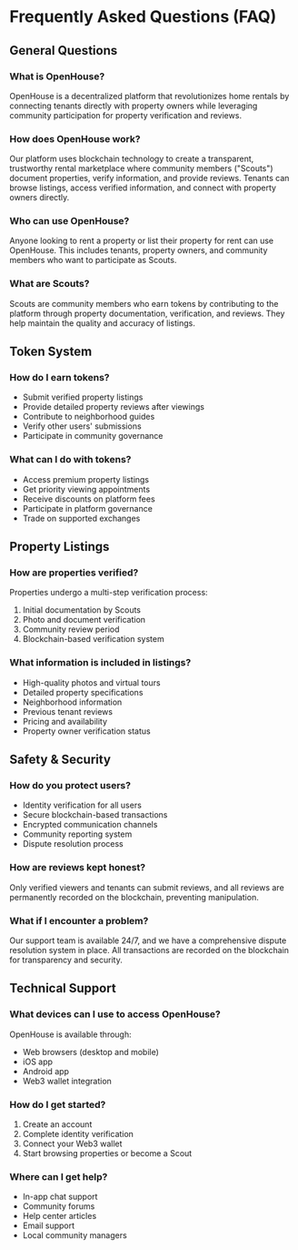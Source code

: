 # Frequently Asked Questions (FAQ)

## General Questions

### What is OpenHouse?
OpenHouse is a decentralized platform that revolutionizes home rentals by connecting tenants directly with property owners while leveraging community participation for property verification and reviews.

### How does OpenHouse work?
Our platform uses blockchain technology to create a transparent, trustworthy rental marketplace where community members ("Scouts") document properties, verify information, and provide reviews. Tenants can browse listings, access verified information, and connect with property owners directly.

### Who can use OpenHouse?
Anyone looking to rent a property or list their property for rent can use OpenHouse. This includes tenants, property owners, and community members who want to participate as Scouts.

### What are Scouts?
Scouts are community members who earn tokens by contributing to the platform through property documentation, verification, and reviews. They help maintain the quality and accuracy of listings.

## Token System

### How do I earn tokens?
- Submit verified property listings
- Provide detailed property reviews after viewings
- Contribute to neighborhood guides
- Verify other users' submissions
- Participate in community governance

### What can I do with tokens?
- Access premium property listings
- Get priority viewing appointments
- Receive discounts on platform fees
- Participate in platform governance
- Trade on supported exchanges

## Property Listings

### How are properties verified?
Properties undergo a multi-step verification process:
1. Initial documentation by Scouts
2. Photo and document verification
3. Community review period
4. Blockchain-based verification system

### What information is included in listings?
- High-quality photos and virtual tours
- Detailed property specifications
- Neighborhood information
- Previous tenant reviews
- Pricing and availability
- Property owner verification status

## Safety & Security

### How do you protect users?
- Identity verification for all users
- Secure blockchain-based transactions
- Encrypted communication channels
- Community reporting system
- Dispute resolution process

### How are reviews kept honest?
Only verified viewers and tenants can submit reviews, and all reviews are permanently recorded on the blockchain, preventing manipulation.

### What if I encounter a problem?
Our support team is available 24/7, and we have a comprehensive dispute resolution system in place. All transactions are recorded on the blockchain for transparency and security.

## Technical Support

### What devices can I use to access OpenHouse?
OpenHouse is available through:
- Web browsers (desktop and mobile)
- iOS app
- Android app
- Web3 wallet integration

### How do I get started?
1. Create an account
2. Complete identity verification
3. Connect your Web3 wallet
4. Start browsing properties or become a Scout

### Where can I get help?
- In-app chat support
- Community forums
- Help center articles
- Email support
- Local community managers